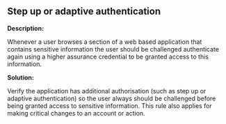 
Step up or adaptive authentication
-------

**Description:**

Whenever a user browses a section of a web based application that contains sensitive 
information the user should be challenged authenticate again using a higher assurance 
credential to be granted access to this information.


**Solution:**

Verify the application has additional authorisation 
(such as step up or adaptive authentication) so the user always should be challenged before being 
granted access to sensitive information. This rule also applies for making critical 
changes to an account or action.

	
